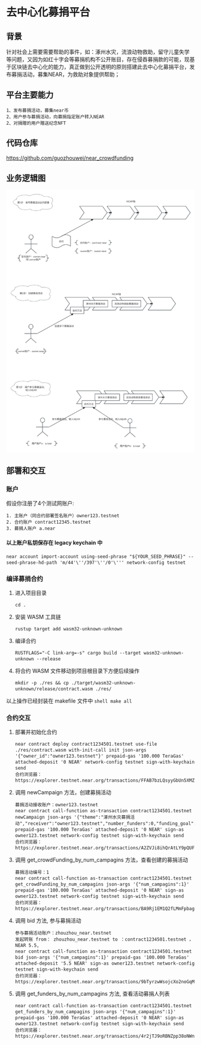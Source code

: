 # 去中心化募捐平台
## 背景
针对社会上需要需要帮助的事件，如：涿州水灾，流浪动物救助，留守儿童失学 等问题，又因为如红十字会等募捐机构不公开账目，存在侵吞募捐款的可能，现基于区块链去中心化的能力，真正做到公开透明的原则搭建此去中心化募捐平台，发布募捐活动，募集NEAR，为救助对象提供帮助；
## 平台主要能力
```shell
1、发布募捐活动，募集near币
2、用户参与募捐活动，向募捐指定账户转入NEAR
2、对捐赠的用户赠送纪念NFT
```

## 代码仓库
https://github.com/guozhouwei/near_crowdfunding


## 业务逻辑图
![avatar](https://github.com/guozhouwei/near_crowdfunding/blob/master/images/%E5%86%B3%E7%AD%96%E6%B5%81%E7%A8%8B%E5%9B%BE.png)

## 部署和交互
### 账户
假设你注册了4个测试网账户:
```shell
1. 主账户（同合约部署签名账户）owner123.testnet
2. 合约账户 contract12345.testnet
3. 募捐人账户 a.near
```

#### 以上账户私钥保存在 legacy keychain 中
```shell
near account import-account using-seed-phrase "${YOUR_SEED_PHRASE}" --seed-phrase-hd-path 'm/44'\''/397'\''/0'\''' network-config testnet

```

### 编译募捐合约
1. 进入项目目录
    ```shell
   cd .
    ```
2. 安装 WASM 工具链
    ```shell
   rustup target add wasm32-unknown-unknown
    ```
3. 编译合约
    ```shell
   RUSTFLAGS="-C link-arg=-s" cargo build --target wasm32-unknown-unknown --release
    ```
4. 将合约 WASM 文件移动到项目根目录下方便后续操作
    ```shell
   mkdir -p ./res && cp ./target/wasm32-unknown-unknown/release/contract.wasm ./res/
    ```
以上操作已经封装在 makefile 文件中
    ```shell
   make all
    ```

### 合约交互
1. 部署并初始化合约
    ```shell
    near contract deploy contract1234501.testnet use-file ./res/contract.wasm with-init-call init json-args '{"owner_id":"owner123.testnet"}' prepaid-gas '100.000 TeraGas' attached-deposit '0 NEAR' network-config testnet sign-with-keychain send
    合约浏览器：https://explorer.testnet.near.org/transactions/FFAB7bzLQsyyGbUn5XMZTLWN4rvbJA1npXHjuuzPmj6H
    ```
2. 调用 newCampaign 方法，创建募捐活动
    ```shell
    募捐活动接收账户：owner123.testnet
    near contract call-function as-transaction contract1234501.testnet newCampaign json-args '{"theme":"涿州水灾募捐活动","receiver":"owner123.testnet","number_funders":0,"funding_goal":100}' prepaid-gas '100.000 TeraGas' attached-deposit '0 NEAR' sign-as owner123.testnet network-config testnet sign-with-keychain send
    合约浏览器：https://explorer.testnet.near.org/transactions/A2ZVJi8ihQrAtLY9pQUFFALdJWwC2LDbFBJnbv9xoXv4
    ```
3. 调用 get_crowdFunding_by_num_campagins 方法，查看创建的募捐活动
    ```shell
    募捐活动编号：1
    near contract call-function as-transaction contract1234501.testnet get_crowdFunding_by_num_campagins json-args '{"num_campagins":1}' prepaid-gas '100.000 TeraGas' attached-deposit '0 NEAR' sign-as owner123.testnet network-config testnet sign-with-keychain send
    合约浏览器：https://explorer.testnet.near.org/transactions/BA9Rj1EM1Q2fLMmFpbagJd8YiTUCa7KbMb8D11ujEr8H
    ```

4. 调用 bid 方法, 参与募捐活动
    ```shell
    参与募捐活动账户：zhouzhou_near.testnet
    发起转账 from： zhouzhou_near.testnet to ：contract1234501.testnet ，NEAR 5.5, 
    near contract call-function as-transaction contract1234501.testnet bid json-args '{"num_campagins":1}' prepaid-gas '100.000 TeraGas' attached-deposit '5.5 NEAR' sign-as owner123.testnet network-config testnet sign-with-keychain send
    合约浏览器：https://explorer.testnet.near.org/transactions/9bTyrzwWsojcXo2noGqM35cYMY2vhXDCXNm6LQph5V3x
    ```

5. 调用 get_funders_by_num_campagins 方法, 查看活动募捐人列表
    ```shell
    near contract call-function as-transaction contract1234501.testnet get_funders_by_num_campagins json-args '{"num_campagins":1}' prepaid-gas '100.000 TeraGas' attached-deposit '0 NEAR' sign-as owner123.testnet network-config testnet sign-with-keychain send
    合约浏览器：https://explorer.testnet.near.org/transactions/4r2jTJ9oRBNZpp38oNWncKk2V3huuBzuopKBFdCCSttg
    ```

